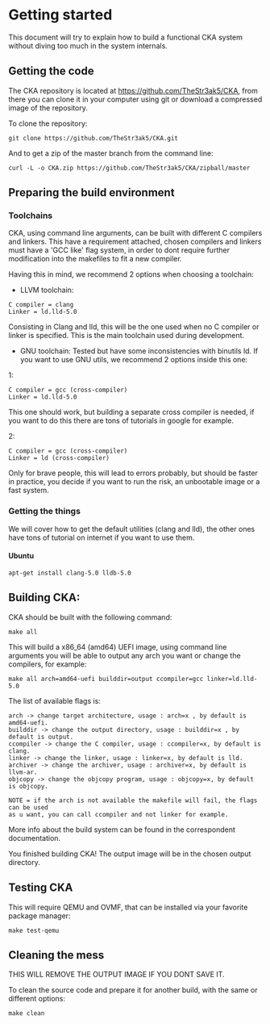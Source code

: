 # Getting started

This document will try to explain how to build a functional
CKA system without diving too much in the system internals.

## Getting the code

The CKA repository is located at https://github.com/TheStr3ak5/CKA, 
from there you can clone it in your computer using git or download
a compressed image of the repository.

To clone the repository:

```shell
git clone https://github.com/TheStr3ak5/CKA.git
```

And to get a zip of the master branch from the command line:

```shell
curl -L -o CKA.zip https://github.com/TheStr3ak5/CKA/zipball/master
```

## Preparing the build environment

### Toolchains 

CKA, using command line arguments, can be built with different C
compilers and linkers. 
This have a requirement attached, chosen compilers and linkers must have 
a 'GCC like' flag system, in order to dont require further modification
into the makefiles to fit a new compiler.

Having this in mind, we recommend 2 options when choosing a toolchain:

- LLVM toolchain:

```shell
C compiler = clang
Linker = ld.lld-5.0
```
Consisting in Clang and lld, this will be the one used when no C compiler 
or linker is specified. This is the main toolchain used during development.

- GNU toolchain: Tested but have some inconsistencies with binutils ld.
If you want to use GNU utils, we recommend 2 options inside this one:

1:

```shell
C compiler = gcc (cross-compiler)
Linker = ld.lld-5.0
``` 

This one should work, but building a separate cross compiler is needed, if you
want to do this there are tons of tutorials in google for example.

2:

```shell
C compiler = gcc (cross-compiler)
Linker = ld (cross-compiler)
``` 

Only for brave people, this will lead to errors probably, but should be faster in
practice, you decide if you want to run the risk, an unbootable image or a fast
system.

### Getting the things

We will cover how to get the default utilities (clang and lld), the other ones
have tons of tutorial on internet if you want to use them.

#### Ubuntu
```shell
apt-get install clang-5.0 lldb-5.0
```

## Building CKA:

CKA should be built with the following command:

```shell
make all
```

This will build a x86_64 (amd64) UEFI image, using command line arguments you
will be able to output any arch you want or change the compilers, for example:

```shell
make all arch=amd64-uefi builddir=output ccompiler=gcc linker=ld.lld-5.0
```

The list of available flags is:

```shell
arch -> change target architecture, usage : arch=x , by default is amd64-uefi.
builddir -> change the output directory, usage : builddir=x , by default is output.
ccompiler -> change the C compiler, usage : ccompiler=x, by default is clang.
linker -> change the linker, usage : linker=x, by default is lld.
archiver -> change the archiver, usage : archiver=x, by default is llvm-ar.
objcopy -> change the objcopy program, usage : objcopy=x, by default is objcopy.
```

```
NOTE = if the arch is not available the makefile will fail, the flags can be used
as u want, you can call ccompiler and not linker for example.
```

More info about the build system can be found in the correspondent documentation.

You finished building CKA! The output image will be in the chosen output directory.

## Testing CKA

This will require QEMU and OVMF, that can be installed via your favorite package manager:

```shell
make test-qemu
```

## Cleaning the mess

THIS WILL REMOVE THE OUTPUT IMAGE IF YOU DONT SAVE IT.

To clean the source code and prepare it for another build, with the same or different
options:

```shell
make clean
```